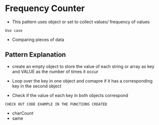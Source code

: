 # Frequency Counter

- This pattern uses object or set to collect values/ frequency of values

`Use case`

- Comparing pieces of data

## Pattern Explanation

- create an empty object to store the value of each string or array as key and VALUE as the number of times it occur

- Loop over the key in one object and comapre if it has a corresponding key in the second object

- Check if the value of each key in both objects correspond

`CHECK OUT CODE EXAMPLE IN THE FUNCTIONS CREATED`

- charCount
- same
